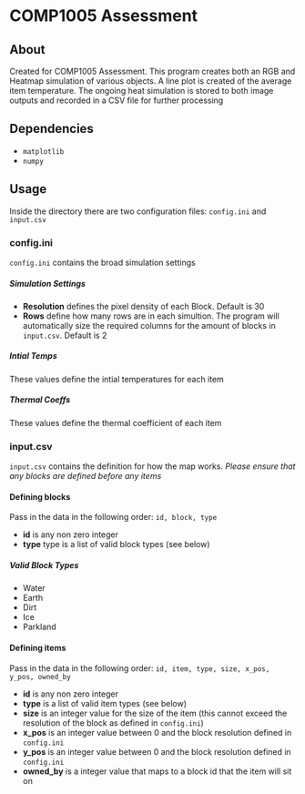# COMP1005 Assessment

## About

Created for COMP1005 Assessment. This program creates both an RGB and Heatmap simulation of various objects. A line plot is created of the average item temperature. The ongoing heat simulation is stored to both image outputs and recorded in a CSV file for further processing

## Dependencies

- `matplotlib`
- `numpy`

## Usage

Inside the directory there are two configuration files: `config.ini` and `input.csv`

### config.ini

`config.ini` contains the broad simulation settings

##### Simulation Settings

- **Resolution** defines the pixel density of each Block. Default is 30
- **Rows** define how many rows are in each simultion. The program will automatically size the required columns for the amount of blocks in `input.csv`. Default is 2

##### Intial Temps

These values define the intial temperatures for each item

##### Thermal Coeffs

These values define the thermal coefficient of each item

### input.csv

`input.csv` contains the definition for how the map works.
_Please ensure that any blocks are defined before any items_

#### Defining blocks

Pass in the data in the following order:
`id, block, type`

- **id** is any non zero integer
- **type** type is a list of valid block types (see below)

##### Valid Block Types

- Water
- Earth
- Dirt
- Ice
- Parkland

#### Defining items

Pass in the data in the following order:
`id, item, type, size, x_pos, y_pos, owned_by`

- **id** is any non zero integer
- **type** is a list of valid item types (see below)
- **size** is an integer value for the size of the item (this cannot exceed the resolution of the block as defined in `config.ini`)
- **x_pos** is an integer value between 0 and the block resolution defined in `config.ini`
- **y_pos** is an integer value between 0 and the block resolution defined in `config.ini`
- **owned_by** is a integer value that maps to a block id that the item will sit on
